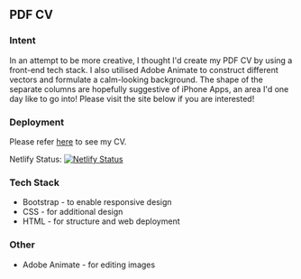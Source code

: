## PDF CV

### Intent ###

In an attempt to be more creative, I thought I'd create my PDF CV by using a front-end tech stack. I also utilised Adobe Animate 
to construct different vectors and formulate a calm-looking background. The shape of the separate columns are hopefully suggestive of iPhone Apps, an area I'd one day like to go into! Please visit
the site below if you are interested!

### Deployment ###

Please refer <a href="https://trusting-minsky-2135b4.netlify.app/">here</a> to see my CV.

Netlify Status: [![Netlify Status](https://api.netlify.com/api/v1/badges/c00061f5-12ac-4777-94e1-8cba57bcae06/deploy-status)](https://app.netlify.com/sites/trusting-minsky-2135b4/deploys)

### Tech Stack ###

* Bootstrap - to enable responsive design 
* CSS - for additional design 
* HTML - for structure and web deployment 

### Other ###

* Adobe Animate - for editing images



